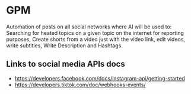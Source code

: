 # GPM
Automation of posts on all social networks where AI will be used to: Searching for heated topics on a given topic on the internet for reporting purposes, Create shorts from a video just with the video link, edit videos, write subtitles, Write Description and Hashtags.
## Links to social media APIs docs
- https://developers.facebook.com/docs/instagram-api/getting-started
- https://developers.tiktok.com/doc/webhooks-events/

